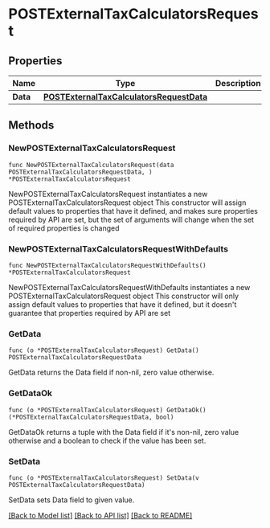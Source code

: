 # POSTExternalTaxCalculatorsRequest

## Properties

Name | Type | Description | Notes
------------ | ------------- | ------------- | -------------
**Data** | [**POSTExternalTaxCalculatorsRequestData**](POSTExternalTaxCalculatorsRequestData.md) |  | 

## Methods

### NewPOSTExternalTaxCalculatorsRequest

`func NewPOSTExternalTaxCalculatorsRequest(data POSTExternalTaxCalculatorsRequestData, ) *POSTExternalTaxCalculatorsRequest`

NewPOSTExternalTaxCalculatorsRequest instantiates a new POSTExternalTaxCalculatorsRequest object
This constructor will assign default values to properties that have it defined,
and makes sure properties required by API are set, but the set of arguments
will change when the set of required properties is changed

### NewPOSTExternalTaxCalculatorsRequestWithDefaults

`func NewPOSTExternalTaxCalculatorsRequestWithDefaults() *POSTExternalTaxCalculatorsRequest`

NewPOSTExternalTaxCalculatorsRequestWithDefaults instantiates a new POSTExternalTaxCalculatorsRequest object
This constructor will only assign default values to properties that have it defined,
but it doesn't guarantee that properties required by API are set

### GetData

`func (o *POSTExternalTaxCalculatorsRequest) GetData() POSTExternalTaxCalculatorsRequestData`

GetData returns the Data field if non-nil, zero value otherwise.

### GetDataOk

`func (o *POSTExternalTaxCalculatorsRequest) GetDataOk() (*POSTExternalTaxCalculatorsRequestData, bool)`

GetDataOk returns a tuple with the Data field if it's non-nil, zero value otherwise
and a boolean to check if the value has been set.

### SetData

`func (o *POSTExternalTaxCalculatorsRequest) SetData(v POSTExternalTaxCalculatorsRequestData)`

SetData sets Data field to given value.



[[Back to Model list]](../README.md#documentation-for-models) [[Back to API list]](../README.md#documentation-for-api-endpoints) [[Back to README]](../README.md)


